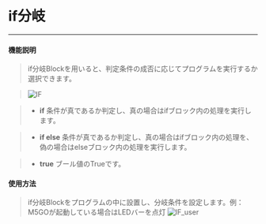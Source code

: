 # if分岐
__________________________

#### 機能説明

>if分岐Blockを用いると、判定条件の成否に応じてプログラムを実行するか選択できます。

>![IF](/image/Logic/IF.jpg)

>* __if__
条件が真であるか判定し、真の場合はifブロック内の処理を実行します。

>* __if else__
条件が真であるか判定し、真の場合はifブロック内の処理を、偽の場合はelseブロック内の処理を実行します。

>* __true__
ブール値のTrueです。

#### 使用方法

>if分岐Blockをプログラムの中に設置し、分岐条件を設定します。例：M5GOが起動している場合はLEDバーを点灯
>![IF_user](/image/Logic/IF_user.gif)
